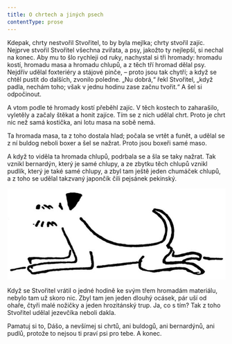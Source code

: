 ```yaml
---
title: O chrtech a jiných psech
contentType: prose
---
```


<section>

Kdepak, chrty nestvořil Stvořitel, to by byla mejlka; chrty stvořil zajíc. Nejprve stvořil Stvořitel všechna zvířata, a psy, jakožto ty nejlepší, si nechal na konec. Aby mu to šlo rychleji od ruky, nachystal si tři hromady: hromadu kostí, hromadu masa a hromadu chlupů, a z těch tří hromad dělal psy. Nejdřív udělal foxteriéry a stájové pinče, – proto jsou tak chytří; a když se chtěl pustit do dalších, zvonilo poledne. „Nu dobrá,“ řekl Stvořitel, „když padla, nechám toho; však v jednu hodinu zase začnu tvořit.“ A šel si odpočinout.

A vtom podle té hromady kostí přeběhl zajíc. V těch kostech to zaharašilo, vyletěly a začaly štěkat a honit zajíce. Tím se z nich udělal chrt. Proto je chrt nic než samá kostička, ani lotu masa na sobě nemá.

Ta hromada masa, ta z toho dostala hlad; počala se vrtět a funět, a udělal se z ní buldog neboli boxer a šel se nažrat. Proto jsou boxeři samé maso.

A když to viděla ta hromada chlupů, podrbala se a šla se taky nažrat. Tak vznikl bernardýn, který je samé chlupy, a ze zbytku těch chlupů vznikl pudlík, který je také samé chlupy, a zbyl tam ještě jeden chumáček chlupů, a z toho se udělal takzvaný japončík čili pejsánek pekinský.

![dasenka_ilustrace_051](./resources/dasenka_ilustrace_051.jpg)  

Když se Stvořitel vrátil o jedné hodině ke svým třem hromadám materiálu, nebylo tam už skoro nic. Zbyl tam jen jeden dlouhý ocásek, pár uší od ohaře, čtyři malé nožičky a jeden hrozitánský trup. Ja, co s tím? Tak z toho Stvořitel udělal jezevčíka neboli dakla.

Pamatuj si to, Dášo, a nevšímej si chrtů, ani buldogů, ani bernardýnů, ani pudlů, protože to nejsou ti praví psi pro tebe. A konec.

</section>

